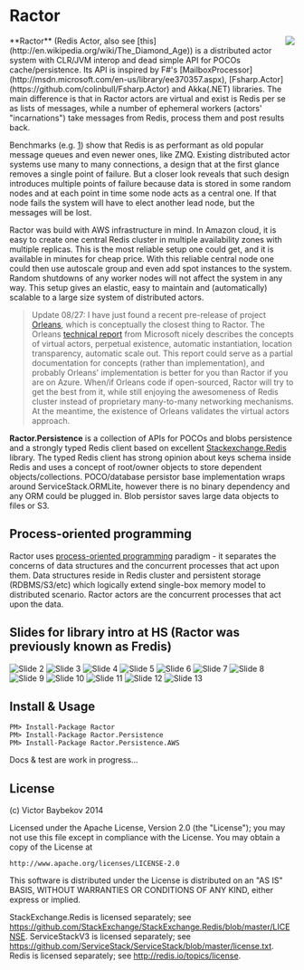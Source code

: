Ractor
=======================
<img align="right" src="https://raw.githubusercontent.com/buybackoff/Ractor.CLR/master/docs/files/img/logo.png" />
**Ractor** (Redis Actor, also see [this](http://en.wikipedia.org/wiki/The_Diamond_Age)) is a distributed 
actor system with CLR/JVM interop and dead simple API for POCOs cache/persistence. Its API is inspired by 
F#'s [MailboxProcessor](http://msdn.microsoft.com/en-us/library/ee370357.aspx), 
[Fsharp.Actor](https://github.com/colinbull/Fsharp.Actor) and Akka(.NET) libraries. The main difference is that 
in Ractor actors are virtual and exist is Redis per se as lists of messages, while a number of ephemeral 
workers (actors' "incarnations") take messages from Redis, process them and post results back.

Benchmarks (e.g. [1](http://blog.jupo.org/2013/02/23/a-tale-of-two-queues/)) show that Redis is as performant 
as old popular message queues and even newer ones, like ZMQ. 
Existing distributed actor systems use many to many connections, a design that at the first glance 
removes a single point of failure. But a closer look reveals that such design introduces multiple points
of failure because data is stored in some random nodes and at each point in time some node acts as a central
one. If that node fails the system will have to elect another lead node, but the messages will be lost.

Ractor was build with AWS infrastructure in mind. In Amazon cloud, it is easy to create one central
Redis cluster in multiple availability zones with multiple replicas. This is the most reliable 
setup one could get, and it is available in minutes for cheap price. With this reliable central node
one could then use autoscale group and even add spot instances to the system. Random shutdowns of any 
worker nodes will not affect the system in any way. This setup gives an elastic, easy to maintain and 
(automatically) scalable to a large size system of distributed actors.

> Update 08/27: I have just found a recent pre-release of project 
> [Orleans](http://research.microsoft.com/en-us/projects/orleans/), which is
> conceptually the closest thing to Ractor. The Orleans [technical report](http://research.microsoft.com/pubs/210931/Orleans-MSR-TR-2014-41.pdf)
> from Microsoft nicely describes the concepts of virtual actors, perpetual existence, automatic 
> instantiation, location transparency, automatic scale out. This report could serve as a partial
> documentation for concepts (rather than implementation), and probably Orleans' implementation
> is better for you than Ractor if you are on Azure.
> When/if Orleans code if open-sourced, Ractor will try to get the best from it, while still enjoying
> the awesomeness of Redis cluster instead of proprietary many-to-many networking mechanisms.
> At the meantime, the existence of Orleans validates the virtual actors approach.

**Ractor.Persistence** is a collection of APIs for POCOs and blobs persistence and a strongly typed Redis
client based on excellent [Stackexchange.Redis](https://github.com/StackExchange/StackExchange.Redis) 
library. The typed Redis client has strong opinion about keys schema inside Redis and uses a concept of
root/owner objects to store dependent objects/collections. POCO/database persistor base implementation
wraps around ServiceStack.ORMLite, however there is no binary dependency and any ORM could be plugged 
in. Blob persistor saves large data objects to files or S3.


Process-oriented programming
----------------------
Ractor uses [process-oriented programming](http://en.wikipedia.org/wiki/Process-oriented_programming) 
paradigm - it separates the concerns of data structures and the concurrent processes that act upon them. Data structures
reside in Redis cluster and persistent storage (RDBMS/S3/etc) which logically extend single-box memory
model to distributed scenario. Ractor actors are the concurrent processes that act upon the data.

Slides for library intro at HS (Ractor was previously known as Fredis)
----------------------

![Slide 2](https://raw.githubusercontent.com/buybackoff/Ractor.CLR/master/docs/files/img/Slides/Slide2.JPG)
![Slide 3](https://raw.githubusercontent.com/buybackoff/Ractor.CLR/master/docs/files/img/Slides/Slide3.JPG)
![Slide 4](https://raw.githubusercontent.com/buybackoff/Ractor.CLR/master/docs/files/img/Slides/Slide4.JPG)
![Slide 5](https://raw.githubusercontent.com/buybackoff/Ractor.CLR/master/docs/files/img/Slides/Slide5.JPG)
![Slide 6](https://raw.githubusercontent.com/buybackoff/Ractor.CLR/master/docs/files/img/Slides/Slide6.JPG)
![Slide 7](https://raw.githubusercontent.com/buybackoff/Ractor.CLR/master/docs/files/img/Slides/Slide7.JPG)
![Slide 8](https://raw.githubusercontent.com/buybackoff/Ractor.CLR/master/docs/files/img/Slides/Slide8.JPG)
![Slide 9](https://raw.githubusercontent.com/buybackoff/Ractor.CLR/master/docs/files/img/Slides/Slide9.JPG)
![Slide 10](https://raw.githubusercontent.com/buybackoff/Ractor.CLR/master/docs/files/img/Slides/Slide10.JPG)
![Slide 11](https://raw.githubusercontent.com/buybackoff/Ractor.CLR/master/docs/files/img/Slides/Slide11.JPG)
![Slide 12](https://raw.githubusercontent.com/buybackoff/Ractor.CLR/master/docs/files/img/Slides/Slide12.JPG)
![Slide 13](https://raw.githubusercontent.com/buybackoff/Ractor.CLR/master/docs/files/img/Slides/Slide13.JPG)


Install & Usage
----------------------

	PM> Install-Package Ractor
	PM> Install-Package Ractor.Persistence
	PM> Install-Package Ractor.Persistence.AWS


Docs & test are work in progress...


License
----------------------

(c) Victor Baybekov 2014

Licensed under the Apache License, Version 2.0 (the "License");
you may not use this file except in compliance with the License.
You may obtain a copy of the License at

    http://www.apache.org/licenses/LICENSE-2.0

This software is distributed under the License is distributed on an "AS IS" BASIS,
WITHOUT WARRANTIES OR CONDITIONS OF ANY KIND, either express or implied.

StackExchange.Redis is licensed separately; see https://github.com/StackExchange/StackExchange.Redis/blob/master/LICENSE.
ServiceStackV3 is licensed separately; see https://github.com/ServiceStack/ServiceStack/blob/master/license.txt.
Redis is licensed separately; see http://redis.io/topics/license. 
